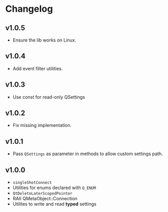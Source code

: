 # Changelog

## v1.0.5

- Ensure the lib works on Linux.

## v1.0.4

- Add event filter utilities.

## v1.0.3

- Use const for read-only QSettings

## v1.0.2

- Fix missing implementation.

## v1.0.1

- Pass `QSettings` as parameter in methods to allow custom settings path.

## v1.0.0

- `singleShotConnect`
- Utilities for enums declared with `Q_ENUM`
- `QtDeleteLaterScopedPointer`
- RAII QMetaObject::Connection
- Utilites to write and read **typed** settings
